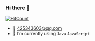 ### Hi there 👋

[![HitCount](http://hits.dwyl.com/colodoo/colodoo.svg)](http://hits.dwyl.com/colodoo/colodoo)

- 📮 425343603@qq.com
- 🌱 I’m currently using `Java` `JavaScript`

